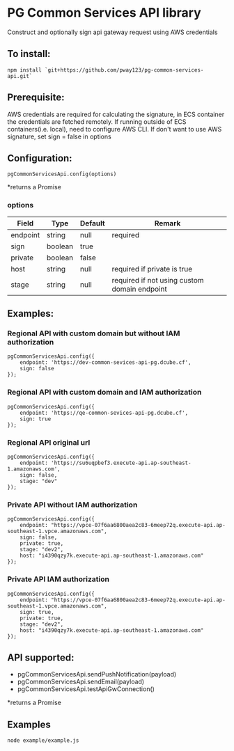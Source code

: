 # PG Common Services API library
Construct and optionally sign api gateway request using AWS credentials

## To install:
```
npm install `git+https://github.com/pway123/pg-common-services-api.git`
```

## Prerequisite:
AWS credentials are required for calculating the signature, in ECS container the credentials are fetched remotely. If running outside of ECS containers(i.e. local), need to configure AWS CLI.
If don't want to use AWS signature, set sign = false in options


## Configuration:
```
pgCommonServicesApi.config(options)
```
*returns a Promise

### options
| Field | Type | Default | Remark |
| ------ | ------ | ------ | ------ |
| endpoint | string | null | required |
| sign | boolean | true | |
| private | boolean | false | |
| host | string | null | required if private is true |
| stage | string | null | required if not using custom domain endpoint |

## Examples:

### Regional API with custom domain but without IAM authorization
```
pgCommonServicesApi.config({
    endpoint: 'https://dev-common-sevices-api-pg.dcube.cf',
    sign: false
});
```

### Regional API with custom domain and IAM authorization
```
pgCommonServicesApi.config({
    endpoint: 'https://qe-common-sevices-api-pg.dcube.cf',
    sign: true
});
```

### Regional API original url
```
pgCommonServicesApi.config({
    endpoint: 'https://su6uqpbef3.execute-api.ap-southeast-1.amazonaws.com',
    sign: false,
    stage: "dev"
});
```

### Private API without IAM authorization
```
pgCommonServicesApi.config({
    endpoint: "https://vpce-07f6aa6800aea2c83-6meep72q.execute-api.ap-southeast-1.vpce.amazonaws.com",
    sign: false,
    private: true,
    stage: "dev2",
    host: "i4390qzy7k.execute-api.ap-southeast-1.amazonaws.com"
});
```

### Private API IAM authorization
```
pgCommonServicesApi.config({
    endpoint: "https://vpce-07f6aa6800aea2c83-6meep72q.execute-api.ap-southeast-1.vpce.amazonaws.com",
    sign: true,
    private: true,
    stage: "dev2",
    host: "i4390qzy7k.execute-api.ap-southeast-1.amazonaws.com"
});
```

## API supported:
- pgCommonServicesApi.sendPushNotification(payload)
- pgCommonServicesApi.sendEmail(payload)
- pgCommonServicesApi.testApiGwConnection()

*returns a Promise

## Examples
```
node example/example.js
```